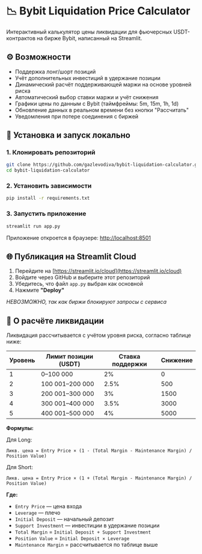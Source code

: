 # 📉 Bybit Liquidation Price Calculator

Интерактивный калькулятор цены ликвидации для фьючерсных USDT-контрактов на бирже Bybit, написанный на Streamlit.

## ⚙️ Возможности

- Поддержка лонг/шорт позиций
- Учёт дополнительных инвестиций в удержание позиции
- Динамический расчёт поддерживающей маржи на основе уровней риска
- Автоматический выбор ставки маржи и учёт снижения
- Графики цены по данным с Bybit (таймфреймы: 5m, 15m, 1h, 1d)
- Обновление данных в реальном времени без кнопки "Рассчитать"
- Уведомления при потере соединения с биржей

## 🚀 Установка и запуск локально

### 1. Клонировать репозиторий

```bash
git clone https://github.com/gazlevodiva/bybit-liquidation-calculator.git
cd bybit-liquidation-calculator
```

### 2. Установить зависимости

```bash
pip install -r requirements.txt
```

### 3. Запустить приложение

```bash
streamlit run app.py
```

Приложение откроется в браузере: [http://localhost:8501](http://localhost:8501)

## 🌐 Публикация на Streamlit Cloud

1. Перейдите на [https://streamlit.io/cloud](https://streamlit.io/cloud)
2. Войдите через GitHub и выберите этот репозиторий
3. Убедитесь, что файл `app.py` выбран как основной
4. Нажмите **"Deploy"**

*НЕВОЗМОЖНО, так как биржи блокируют запросы с сервиса*

## 🧮 О расчёте ликвидации

Ликвидация рассчитывается с учётом уровня риска, согласно таблице ниже:

| Уровень | Лимит позиции (USDT) | Ставка поддержки | Снижение |
|--------|----------------------|------------------|----------|
| 1      | 0–100 000            | 2%               | 0        |
| 2      | 100 001–200 000      | 2.5%             | 500      |
| 3      | 200 001–300 000      | 3%               | 1500     |
| 4      | 300 001–400 000      | 3.5%             | 3000     |
| 5      | 400 001–500 000      | 4%               | 5000     |

**Формулы:**

Для Long:
```
Ликв. цена = Entry Price × (1 - (Total Margin - Maintenance Margin) / Position Value)
```

Для Short:
```
Ликв. цена = Entry Price × (1 + (Total Margin - Maintenance Margin) / Position Value)
```

**Где:**

- `Entry Price` — цена входа
- `Leverage` — плечо
- `Initial Deposit` — начальный депозит
- `Support Investment` — инвестиции в удержание позиции
- `Total Margin` = `Initial Deposit + Support Investment`
- `Position Value` = `Initial Deposit × Leverage`
- `Maintenance Margin` = рассчитывается по таблице выше

